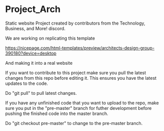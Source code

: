 # Project_Arch
Static website Project created by contributors from the Technology, Business, and More! discord.

We are working on replicating this template

 https://nicepage.com/html-templates/preview/architects-design-group-390180?device=desktop

And making it into a real website

If you want to contribute to this project make sure you pull the latest changes from this repo before editing it. This ensures you have the latest updates to the code.

Do "git pull" to pull latest changes.

If you have any unfinished code that you want to upload to the repo, make sure you put in the "pre-master" branch for futher development before pushing the finished code into the master branch.

Do "git checkout pre-master" to change to the pre-master branch.
